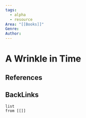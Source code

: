 ```yaml
---
tags:
  - alpha
  - resource
Area: "[[Books]]"
Genre:
Author:
---
```

# A Wrinkle in Time



## References



## BackLinks

```dataview
list
from [[]]
```

